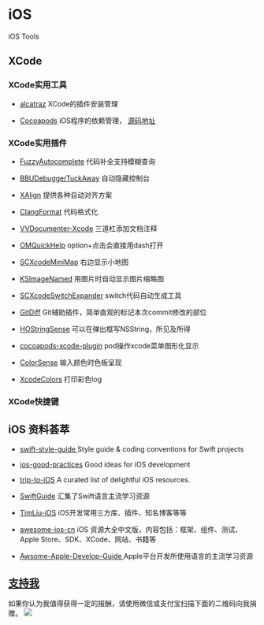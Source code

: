 # iOS
iOS Tools



## XCode

### XCode实用工具

- [alcatraz](http://alcatraz.io/) XCode的插件安装管理
 
- [Cocoapods](https://cocoapods.org/) iOS程序的依赖管理， [源码地址](https://github.com/CocoaPods/CocoaPods)


### XCode实用插件

- [FuzzyAutocomplete](https://github.com/FuzzyAutocomplete/FuzzyAutocompletePlugin)  代码补全支持模糊查询

- [BBUDebuggerTuckAway](https://github.com/neonichu/BBUDebuggerTuckAway) 自动隐藏控制台

- [XAlign](https://github.com/qfish/XAlign)   提供各种自动对齐方案

- [ClangFormat](https://github.com/travisjeffery/ClangFormat-Xcode) 代码格式化

- [VVDocumenter-Xcode](https://github.com/onevcat/VVDocumenter-Xcode) 三道杠添加文档注释

- [OMQuickHelp](https://github.com/omz/Dash-Plugin-for-Xcode) option+点击会直接用dash打开

- [SCXcodeMiniMap](https://github.com/stefanceriu/SCXcodeMiniMap)  右边显示小地图

- [KSImageNamed](https://github.com/ksuther/KSImageNamed-Xcode)  用图片时自动显示图片缩略图

- [SCXcodeSwitchExpander](https://github.com/stefanceriu/SCXcodeSwitchExpander)  switch代码自动生成工具

- [GitDiff](https://github.com/johnno1962/GitDiff)  Git辅助插件，简单直观的标记本次commit修改的部位

- [HOStringSense](https://github.com/omz/ColorSense-for-Xcode)  可以在弹出框写NSString，所见及所得

- [cocoapods-xcode-plugin](https://github.com/kattrali/cocoapods-xcode-plugin)  pod操作xcode菜单图形化显示

- [ColorSense](https://github.com/omz/ColorSense-for-Xcode)  输入颜色时色板呈现

- [XcodeColors](https://github.com/robbiehanson/XcodeColors)  打印彩色log

### XCode快捷键


## iOS 资料荟萃

- [swift-style-guide ](https://github.com/github/swift-style-guide)Style guide & coding conventions for Swift projects

- [ios-good-practices](https://github.com/futurice/ios-good-practices) Good ideas for iOS development

- [trip-to-iOS](https://github.com/Aufree/trip-to-iOS)  A curated list of delightful iOS resources.

- [SwiftGuide](https://github.com/ipader/SwiftGuide) 汇集了Swift语言主流学习资源

- [TimLiu-iOS](https://github.com/Tim9Liu9/TimLiu-iOS) iOS开发常用三方库、插件、知名博客等等

- [awesome-ios-cn](https://github.com/jobbole/awesome-ios-cn) iOS 资源大全中文版，内容包括：框架、组件、测试、Apple Store、SDK、XCode、网站、书籍等

- [Awsome-Apple-Develop-Guide ](https://github.com/icepy/Awsome-Apple-Develop-Guide)Apple平台开发所使用语言的主流学习资源


[支持我](http://www.skyseraph.com)
-------
如果你认为我值得获得一定的报酬，请使用微信或支付宝扫描下面的二维码向我捐赠。
![](http://7xo4q8.com1.z0.glb.clouddn.com/skyseraph/2016/wx_zfb.jpg "")


